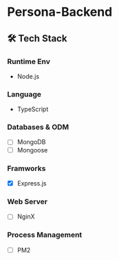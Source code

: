 # Persona-Backend
## 🛠 Tech Stack

### Runtime Env
- Node.js

### Language
- TypeScript

### Databases & ODM
- [ ] MongoDB
- [ ] Mongoose

### Framworks
- [x] Express.js

### Web Server
- [ ] NginX

### Process Management
- [ ] PM2